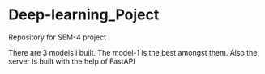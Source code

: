 # Deep-learning_Poject
Repository for SEM-4 project

There are 3 models i built. The model-1 is the best amongst them.
Also the server is built with the help of FastAPI 
